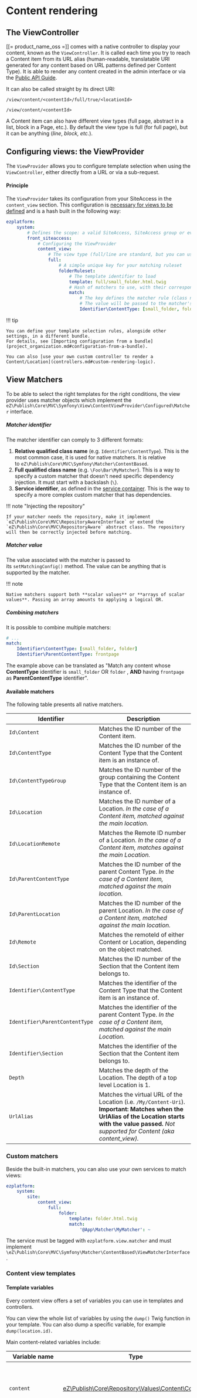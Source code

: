 # Content rendering

## The ViewController

[[= product_name_oss =]] comes with a native controller to display your content, known as the `ViewController`. It is called each time you try to reach a Content item from its URL alias (human-readable, translatable URI generated for any content based on URL patterns defined per Content Type). It is able to render any content created in the admin interface or via the [Public API Guide](../api/public_php_api.md).

It can also be called straight by its direct URI: 

`/view/content/<contentId>/full/true/<locationId>`

`/view/content/<contentId>`

A Content item can also have different view types (full page, abstract in a list, block in a Page, etc.). By default the view type is full (for full page), but it can be anything (*line*, *block, etc.*).

## Configuring views: the ViewProvider

The `ViewProvider` allows you to configure template selection when using the `ViewController`, either directly from a URL or via a sub-request.

#### Principle

The `ViewProvider` takes its configuration from your SiteAccess in the `content_view` section. This configuration is [necessary for views to be defined](templates.md#templating-basics) and is a hash built in the following way:

``` yaml
ezplatform:
    system:
        # Defines the scope: a valid SiteAccess, SiteAccess group or even "global"
        front_siteaccess:
            # Configuring the ViewProvider
            content_view:
                # The view type (full/line are standard, but you can use custom ones)
                full:
                    # A simple unique key for your matching ruleset
                    folderRuleset:
                        # The template identifier to load
                        template: full/small_folder.html.twig
                        # Hash of matchers to use, with their corresponding values to match against
                        match:
                            # The key defines the matcher rule (class name or service identifier)
                            # The value will be passed to the matcher's setMatchingConfig() method.
                            Identifier\ContentType: [small_folder, folder]
```

!!! tip

    You can define your template selection rules, alongside other settings, in a different bundle.
    For details, see [Importing configuration from a bundle](project_organization.md#configuration-from-a-bundle).

    You can also [use your own custom controller to render a Content/Location](controllers.md#custom-rendering-logic).

## View Matchers

To be able to select the right templates for the right conditions, the view provider uses matcher objects which implement the `eZ\Publish\Core\MVC\Symfony\View\ContentViewProvider\Configured\Matcher` interface.

##### Matcher identifier

The matcher identifier can comply to 3 different formats:

1. **Relative qualified class name** (e.g. `Identifier\ContentType`). This is the most common case, it is used for native matchers. It is relative to `eZ\Publish\Core\MVC\Symfony\Matcher\ContentBased`.
1. **Full qualified class name** (e.g. `\Foo\Bar\MyMatcher`). This is a way to specify a custom matcher that doesn't need specific dependency injection. It must start with a backslash (`\`).
1. **Service identifier**, as defined in the [service container](service_container.md). This is the way to specify a more complex custom matcher that has dependencies.

!!! note "Injecting the repository"

    If your matcher needs the repository, make it implement `eZ\Publish\Core\MVC\RepositoryAwareInterface` or extend the `eZ\Publish\Core\MVC\RepositoryAware` abstract class. The repository will then be correctly injected before matching.

##### Matcher value

The value associated with the matcher is passed to its `setMatchingConfig()` method. The value can be anything that is supported by the matcher.

!!! note

    Native matchers support both **scalar values** or **arrays of scalar values**. Passing an array amounts to applying a logical OR.

##### Combining matchers

It is possible to combine multiple matchers:

``` yaml
# ...
match:
    Identifier\ContentType: [small_folder, folder]
    Identifier\ParentContentType: frontpage
```

The example above can be translated as "Match any content whose **ContentType** identifier is `small_folder` OR `folder` , **AND** having `frontpage` as **ParentContentType** identifier".

#### Available matchers

The following table presents all native matchers.

|Identifier|Description|
|------|------|
|`Id\Content`|Matches the ID number of the Content item.|
|`Id\ContentType`|Matches the ID number of the Content Type that the Content item is an instance of.|
|`Id\ContentTypeGroup`|Matches the ID number of the group containing the Content Type that the Content item is an instance of.|
|`Id\Location`|Matches the ID number of a Location. *In the case of a Content item, matched against the main location.*|
|`Id\LocationRemote`|Matches the Remote ID number of a Location. *In the case of a Content item, matches against the main Location.*|
|`Id\ParentContentType`|Matches the ID number of the parent Content Type. *In the case of a Content item, matched against the main location.*|
|`Id\ParentLocation`|Matches the ID number of the parent Location. *In the case of a Content item, matched against the main location.*|
|`Id\Remote`|Matches the remoteId of either Content or Location, depending on the object matched.|
|`Id\Section`|	Matches the ID number of the Section that the Content item belongs to.|
|`Identifier\ContentType`|Matches the identifier of the Content Type that the Content item is an instance of.|
|`Identifier\ParentContentType`|Matches the identifier of the parent Content Type. *In the case of a Content item, matched against the main Location.*|
|`Identifier\Section`|Matches the identifier of the Section that the Content item belongs to.|
|`Depth`|Matches the depth of the Location. The depth of a top level Location is 1.|
|`UrlAlias`|Matches the virtual URL of the Location (i.e. `/My/Content-Uri`). **Important: Matches when the UrlAlias of the Location starts with the value passed.** *Not supported for Content (aka content_view).*|

### Custom matchers

Beside the built-in matchers, you can also use your own services to match views:

``` yaml
ezplatform:
    system:
        site:
            content_view:
                full:
                    folder:
                        template: folder.html.twig
                        match:
                            '@App\Matcher\MyMatcher': ~
```

The service must be tagged with `ezplatform.view.matcher`
and must implement `\eZ\Publish\Core\MVC\Symfony\Matcher\ContentBased\ViewMatcherInterface`. 

### Content view templates

#### Template variables

Every content view offers a set of variables you can use in templates and controllers.

You can view the whole list of variables by using the `dump()` Twig function in your template.
You can also dump a specific variable, for example `dump(location.id)`.

Main content-related variables include:

|Variable name|Type|Description|
|------|------|------|
|`content`|[eZ\Publish\Core\Repository\Values\Content\Content](https://github.com/ezsystems/ezplatform-kernel/blob/v1.0.0/eZ/Publish/Core/Repository/Values/Content/Content.php)|The Content item, containing all Fields and version information (VersionInfo)|
|`location`|[eZ\Publish\Core\Repository\Values\Content\Location](https://github.com/ezsystems/ezplatform-kernel/blob/v1.0.0/eZ/Publish/Core/Repository/Values/Content/Location.php)|The Location object. Contains meta information on the Content (ContentInfo) (only when accessing a Location) |
|`no_layout`|Boolean|If true, indicates if the Content item/Location is to be displayed without any pagelayout (i.e. AJAX, sub-requests, etc.). It's generally `false` when displaying a Content item in view type **full**.|
|`view_base_layout`|String|The base layout template to use when the view is requested to be generated outside of the pagelayout (when `no_layout` is true).|

The `dump()` function also displays other variables, such as specific configuration including the SiteAccess
under the `ezplatform` key.

#### Template inheritance and sub-requests

Like any template, a content view template can use [template inheritance](http://symfony.com/doc/5.0/book/templating.html#template-inheritance-and-layouts). However keep in mind that your Content may be also requested via [sub-requests](https://symfony.com/doc/5.0/templates.html#embedding-controllers) (see below how to render [embedded Content items](templates.md#embedding-content-items)), in which case you probably don't want the global layout to be used.

If you use different templates for embedded content views, this should not be a problem. If you'd rather use the same template, you can use an extra `no_layout` view parameter for the sub-request, and conditionally extend an empty pagelayout:

``` html+twig
{% extends no_layout ? view_base_layout : "pagelayout.html.twig" %}

{% block content %}
...
{% endblock %}
```

#### Default view templates

Content view uses default templates to render content unless custom view rules are used.

Those templates can be customized by means of service container- and SiteAccess-aware parameters.

##### Overriding the default template for common view types

Templates for the most common view types (content/full, line, embed, or block) can be customized by setting one the `ezplatform.default_view_templates` variables:

| Controller                                              | ViewType | Parameter                                         | Default value                                           |
|---------------------------------------------------------|----------|---------------------------------------------------|---------------------------------------------------------|
| `ez_content::viewAction`                                | `full`   | `ezplatform.default_view_templates.content.full`  | `'@@EzPublishCore/default/content/full.html.twig'`      |
| `ez_content::viewAction`                                | `line`   | `ezplatform.default_view_templates.content.line`  | `'@@EzPublishCore/default/content/line.html.twig'`      |
| `ez_content::viewAction`                                | `embed`  | `ezplatform.default_view_templates.content.embed` | `'@@EzPublishCore/default/content/embed.html.twig'`     |
| `ez_page::viewAction`                                   | `n/a`    | `ezplatform.default_view_templates.block`         | `'@@EzPublishCore/default/block/block.html.twig'`       |

###### Example

Add this configuration to `config/packages/ezplatform_admin_ui.yaml` to use `templates/content/view/full.html.twig` as the default template when viewing content with the `full` view type:

``` yaml
parameters:
    ezplatform.default_view_templates.content.full: "content/view/full.html.twig"
```

Alternatively, you can do it using the [design engine](design_engine.md). For example, if your theme is `site`,
create `themes/site/default/content/<viewType>.html.twig` to override the core template.


##### Customizing the default controller

The controller used to render content by default can also be changed. The `ezsettings.default.content_view_defaults` service container parameter contains a hash that defines how content is rendered by default. It contains a set of [content view rules for the common view types](https://github.com/ezsystems/ezplatform-kernel/blob/v1.0.0/eZ/Bundle/EzPublishCoreBundle/Resources/config/default_settings.yml#L45-L73). This hash can be redefined to whatever suits your requirements, including custom controllers, or even matchers.

### View providers

The `ViewProvider` selects the right template (view type, correct parameters, etc.) for displaying a given Content item based on the configuration.

The ViewProviders are objects implementing the `eZ\Publish\Core\MVC\Symfony\View\ViewProvider` interface.

By default, the [Configured ViewProvider](#configuring-views-the-viewprovider) is used. It selects templates using the view configuration.

#### Custom ViewProvider

##### When to develop a custom `ViewProvider`

- You want a custom template selection based on a very specific state of your application
- You depend on external resources for view selection
- You want to override the default one view provider (based on configuration)

`ViewProvider` objects need to be properly registered in the service container with the `ezpublish.view_provider` service tag.

``` yaml
services:
    App\Content\MyViewProvider:
        tags:
            - {name: ezpublish.view_provider, type: eZ\Publish\Core\MVC\Symfony\View\ContentView, priority: 30}
```

`type` should point to a class implementing the `View\View` interface. It determines which type of View will be handled by the `ViewProvider`. Out of the box it's `eZ\Publish\Core\MVC\Symfony\View\ContentView`.

`priority` is an integer giving the priority to the `ViewProvider`. The priority range is from -255 to 255.

##### Example

``` php
// Custom ViewProvider
<?php
namespace App\Content;

use eZ\Publish\Core\MVC\Symfony\View\ContentView;
use eZ\Publish\Core\MVC\Symfony\View\View;
use eZ\Publish\Core\MVC\Symfony\View\ViewProvider;

class MyViewProvider implements ViewProvider
{
    const HOMEPAGE_ID = 2;
    const FOLDER_CONTENT_TYPE_ID = 1;

    /**
     * Returns a ContentView object, or null if not applicable
     *
     * @param \eZ\Publish\Core\MVC\Symfony\View\View $view
     *
     * @return \eZ\Publish\Core\MVC\Symfony\View\View|null
     */
    public function getView(View $view)
    {
        if (!$view instanceof ContentView) {
            return null;
        }

        $viewType = $view->getViewType();
        $location = $view->getLocation();
        // If you wish, you can also easily access Content object
        // $content = $view->getContent();

        // Let's check location Id
        if ($location->id === self::HOMEPAGE_ID) {
            // Special template for home page, passing "foo" variable to the template
            return new ContentView("$viewType/home.html.twig", ['foo' => 'bar']);
        }

        // And let's also check ContentType Id
        if ($location->contentInfo->contentTypeId === self::FOLDER_CONTENT_TYPE_ID) {
            // For view full, it will load full/small_folder.html.twig
            return new ContentView("$viewType/small_folder.html.twig");
        }

        return null;
    }
}
```

## Events

This section presents the events that are triggered by [[= product_name_oss =]].

### eZ Publish Core

|Event name|Triggered when...|Usage|
|-------|------|------|
|`ezpublish.siteaccess`|After the SiteAccess matching has occurred.|Gives further control on the matched SiteAccess. The event listener method receives an `eZ\Publish\Core\MVC\Symfony\Event\PostSiteAccessMatchEvent` object.|
|`ezpublish.pre_content_view`|Right before a view is rendered for a Content item, via the content view controller.|This event is triggered by the view manager and allows you to inject additional parameters to the content view template. The event listener method receives an `eZ\Publish\Core\MVC\Symfony\Event\PreContentViewEvent` object.|
|`ezpublish.api.contentException`|The API throws an exception that could not be caught internally (missing field type, internal error...).|This event allows further programmatic handling (like rendering a custom view) for the exception thrown. The event listener method receives an `eZ\Publish\Core\MVC\Symfony\Event\APIContentExceptionEvent object`.|

## Reference

### Twig Helper

[[= product_name_oss =]] comes with a Twig helper as a [global variable](http://symfony.com/doc/5.0/cookbook/templating/global_variables.html) named `ezplatform`.

This helper is accessible from all Twig templates and allows you to easily retrieve useful information.

|Property|Description|
|------|------|
|`ezplatform.siteaccess`|Returns the current SiteAccess.|
|`ezplatform.rootLocation`|Returns the root Location object.|
|`ezplatform.requestedUriString`|Returns the requested URI string (also known as semanticPathInfo).|
|`ezplatform.systemUriString`|	Returns the "system" URI string. System URI is the URI for internal content controller. If current route is not a URL alias, then the current Pathinfo is returned.|
|`ezplatform.viewParameters`|Returns the view parameters as a hash.|
|`ezplatform.viewParametersString`|Returns the view parameters as a string.|
|`ezplatform.translationSiteAccess`|Returns the translation SiteAccess for a given language, or null if it cannot be found.|
|`ezplatform.availableLanguages`|Returns the list of available languages.|
|`ezplatform.configResolver`|Returns the [ConfigResolver](config_dynamic.md#configresolver).|
